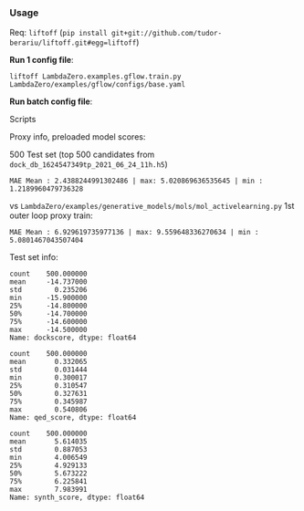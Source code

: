 ### 
### Usage 

Req: `liftoff` (`pip install git+git://github.com/tudor-berariu/liftoff.git#egg=liftoff`)

**Run 1 config file**: 

`liftoff LambdaZero.examples.gflow.train.py LambdaZero/examples/gflow/configs/base.yaml`

**Run batch config file**: 

Scripts


Proxy info, preloaded model scores:

500 Test set (top 500 candidates from `dock_db_1624547349tp_2021_06_24_11h.h5`)

```
MAE Mean : 2.4388244991302486 | max: 5.020869636535645 | min : 1.2189960479736328
```

vs `LambdaZero/examples/generative_models/mols/mol_activelearning.py` 1st outer loop proxy train:

```
MAE Mean : 6.929619735977136 | max: 9.559648336270634 | min : 5.0801467043507404
```
Test set info:
```
count    500.000000
mean     -14.737000
std        0.235206
min      -15.900000
25%      -14.800000
50%      -14.700000
75%      -14.600000
max      -14.500000
Name: dockscore, dtype: float64
```

```
count    500.000000
mean       0.332065
std        0.031444
min        0.300017
25%        0.310547
50%        0.327631
75%        0.345987
max        0.540806
Name: qed_score, dtype: float64
```

```
count    500.000000
mean       5.614035
std        0.887053
min        4.006549
25%        4.929133
50%        5.673222
75%        6.225841
max        7.983991
Name: synth_score, dtype: float64
```
